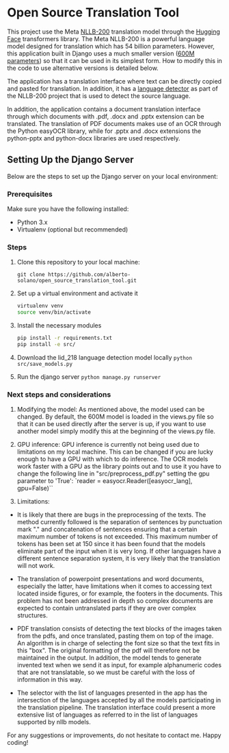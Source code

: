 # Open Source Translation Tool

This project use the Meta [NLLB-200](https://ai.meta.com/blog/nllb-200-high-quality-machine-translation/) translation model through the [Hugging Face](https://huggingface.co/docs/transformers/model_doc/nllb) transformers library. The Meta NLLB-200 is a powerful language model designed for translation which has 54 billion parameters. However, this application built in Django uses a much smaller version ([600M parameters](https://huggingface.co/facebook/nllb-200-distilled-600M)) so that it can be used in its simplest form. How to modify this in the code to use alternative versions is detailed below.

The application has a translation interface where text can be directly copied and pasted for translation. In addition, it has a [language detector](https://huggingface.co/facebook/fasttext-language-identification) as part of the NLLB-200 project that is used to detect the source language.

In addition, the application contains a document translation interface through which documents with .pdf, .docx and .pptx extension can be translated. The translation of PDF documents makes use of an OCR through the Python easyOCR library, while for .pptx and .docx extensions the python-pptx and python-docx libraries are used respectively.

## Setting Up the Django Server

Below are the steps to set up the Django server on your local environment:

### Prerequisites

Make sure you have the following installed:

- Python 3.x
- Virtualenv (optional but recommended)

### Steps

1. Clone this repository to your local machine:

   `git clone https://github.com/alberto-solano/open_source_translation_tool.git`


2. Set up a virtual environment and activate it

   ```bash
   virtualenv venv
   source venv/bin/activate
   ```

3. Install the necessary modules

   ```bash
   pip install -r requirements.txt
   pip install -e src/
   ```
4. Download the lid_218 language detection model locally
   `python src/save_models.py`

5. Run the django server
    `python manage.py runserver`

### Next steps and considerations

1. Modifying the model:
As mentioned above, the model used can be changed. By default, the 600M model is loaded in the views.py file so that it can be used directly after the server is up, if you want to use another model simply modify this at the beginning of the views.py file.

2. GPU inference:
GPU inference is currently not being used due to limitations on my local machine. This can be changed if you are lucky enough to have a GPU with which to do inference. The OCR models work faster with a GPU as the library points out and to use it you have to change the following line in "src/preprocess_pdf.py" setting the gpu parameter to 'True':
`reader = easyocr.Reader([easyocr_lang], gpu=False)``

3. Limitations:

* It is likely that there are bugs in the preprocessing of the texts. The method currently followed is the separation of sentences by punctuation mark "." and concatenation of sentences ensuring that a certain maximum number of tokens is not exceeded. This maximum number of tokens has been set at 150 since it has been found that the models eliminate part of the input when it is very long. If other languages have a different sentence separation system, it is very likely that the translation will not work.

* The translation of powerpoint presentations and word documents, especially the latter, have limitations when it comes to accessing text located inside figures, or for example, the footers in the documents. This problem has not been addressed in depth so complex documents are expected to contain untranslated parts if they are over complex structures.

* PDF translation consists of detecting the text blocks of the images taken from the pdfs, and once translated, pasting them on top of the image. An algorithm is in charge of selecting the font size so that the text fits in this "box". The original formatting of the pdf will therefore not be maintained in the output. In addition, the model tends to generate invented text when we send it as input, for example alphanumeric codes that are not translatable, so we must be careful with the loss of information in this way.

* The selector with the list of languages ​​presented in the app has the intersection of the languages ​​accepted by all the models participating in the translation pipeline. The translation interface could present a more extensive list of languages ​​as referred to in the list of languages ​​supported by nllb models.

For any suggestions or improvements, do not hesitate to contact me. Happy coding!
